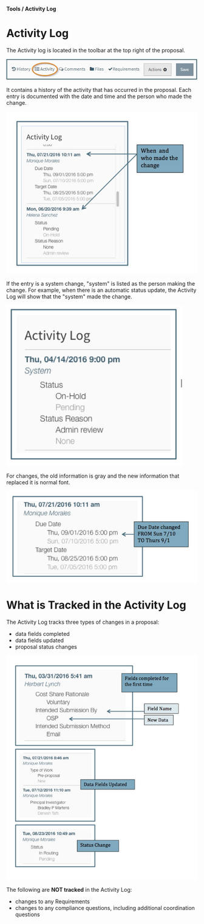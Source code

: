 **Tools / Activity Log**

# Activity Log

The Activity log is located in the toolbar at the top right of the proposal.

![Activity Log Location](../images/tools/ToolActivity_LogLocation.jpg)

It contains a history of the activity that has occurred in the proposal.  Each entry is documented with the date and time and the person who made the change.

![When and Who in the Activity Log](../images/tools/ToolActivity_WhenAndWho.jpg)

If the entry is a system change, "system" is listed as the person making the change.  For example, when there is an automatic status update, the Activity Log will show that the "system" made the change.

![System updates to Activity Log](../images/tools/ToolActivity_System.jpg)

For changes, the old information is gray and the new information that replaced it is normal font.

![Tracking the old and new information](../images/tools/ToolActivity_OldAndNew.jpg)


# What is Tracked in the Activity Log

The Activity Log tracks three types of changes in a proposal:

- data fields completed
- data fields updated
- proposal status changes

![Types of changes](../images/tools/ToolActivity_changes.jpg)

The following are **NOT tracked** in the Activity Log:

- changes to any Requirements
- changes to any compliance questions, including additional coordination questions

<br>
